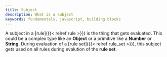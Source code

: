 ```yaml
---
title: Subject
description: What is a subject
keywords: fundamentals, javascript, building blocks
---
```

A subject in a [rule]({{< relref rule >}}) is the thing that gets evaluated. This could be
a complex type like an **Object** or a primitive like a **Number** or **String**.
During evaluation of a [rule set]({{< relref rule_set >}}), this subject gets used on all
rules during evalution of the **rule set**.